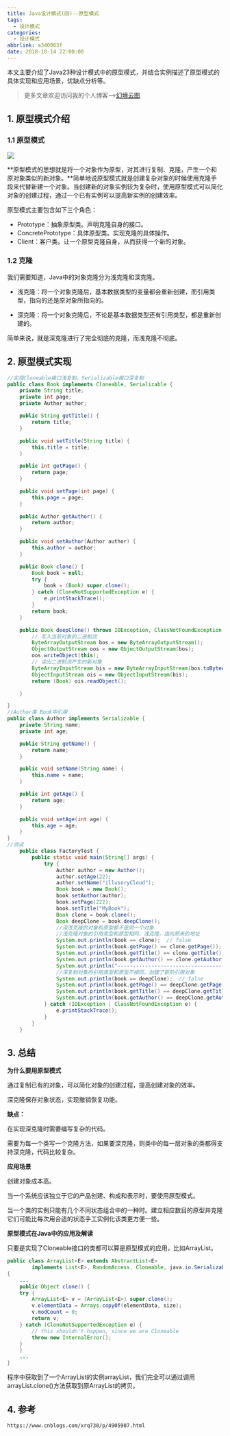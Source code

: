```yaml
---
title: Java设计模式(四)--原型模式
tags:
  - 设计模式
categories:
  - 设计模式
abbrlink: a340063f
date: 2018-10-14 22:00:00
---
```


本文主要介绍了Java23种设计模式中的原型模式，并结合实例描述了原型模式的具体实现和应用场景，优缺点分析等。

<!--more-->

> 更多文章欢迎访问我的个人博客-->[幻境云图](https://www.lixueduan.com/)

## 1. 原型模式介绍

### 1.1 原型模式

![](https://github.com/illusorycloud/illusorycloud.github.io/raw/hexo/myImages/design_pattern/four-prototype.gif)

**原型模式的思想就是将一个对象作为原型，对其进行复制、克隆，产生一个和原对象类似的新对象。**简单地说原型模式就是创建复杂对象的时候使用克隆手段来代替新建一个对象。当创建新的对象实例较为复杂时，使用原型模式可以简化对象的创建过程，通过一个已有实例可以提高新实例的创建效率。

 原型模式主要包含如下三个角色：

* Prototype：抽象原型类。声明克隆自身的接口。 
* ConcretePrototype：具体原型类。实现克隆的具体操作。 
* Client：客户类。让一个原型克隆自身，从而获得一个新的对象。

### 1.2 克隆

我们需要知道，Java中的对象克隆分为浅克隆和深克隆。

* 浅克隆：将一个对象克隆后，基本数据类型的变量都会重新创建，而引用类型，指向的还是原对象所指向的。

* 深克隆：将一个对象克隆后，不论是基本数据类型还有引用类型，都是重新创建的。

简单来说，就是深克隆进行了完全彻底的克隆，而浅克隆不彻底。



## 2. 原型模式实现

```java
//实现Cloneable接口浅复制，Serializable接口深复制
public class Book implements Cloneable, Serializable {
    private String title;
    private int page;
    private Author author;

    public String getTitle() {
        return title;
    }

    public void setTitle(String title) {
        this.title = title;
    }

    public int getPage() {
        return page;
    }

    public void setPage(int page) {
        this.page = page;
    }

    public Author getAuthor() {
        return author;
    }

    public void setAuthor(Author author) {
        this.author = author;
    }

    public Book clone() {
        Book book = null;
        try {
            book = (Book) super.clone();
        } catch (CloneNotSupportedException e) {
            e.printStackTrace();
        }
        return book;
    }

    public Book deepClone() throws IOException, ClassNotFoundException {
        // 写入当前对象的二进制流
        ByteArrayOutputStream bos = new ByteArrayOutputStream();
        ObjectOutputStream oos = new ObjectOutputStream(bos);
        oos.writeObject(this);
        // 读出二进制流产生的新对象
        ByteArrayInputStream bis = new ByteArrayInputStream(bos.toByteArray());
        ObjectInputStream ois = new ObjectInputStream(bis);
        return (Book) ois.readObject();

    }

}
//Author类 Book中引用
public class Author implements Serializable {
    private String name;
    private int age;

    public String getName() {
        return name;
    }

    public void setName(String name) {
        this.name = name;
    }

    public int getAge() {
        return age;
    }

    public void setAge(int age) {
        this.age = age;
    }
}
//测试
    public class FactoryTest {
        public static void main(String[] args) {
            try {
                Author author = new Author();
                author.setAge(22);
                author.setName("illusoryCloud");
                Book book = new Book();
                book.setAuthor(author);
                book.setPage(222);
                book.setTitle("MyBook");
                Book clone = book.clone();
                Book deepClone = book.deepClone();
                //深浅克隆的对象和原型都不是同一个对象
                //浅克隆对象的引用类型和原型相同，浅克隆，指向原来的地址
                System.out.println(book == clone);  // false
                System.out.println(book.getPage() == clone.getPage());   // true
                System.out.println(book.getTitle() == clone.getTitle());  // true
                System.out.println(book.getAuthor() == clone.getAuthor()); // true
                System.out.println("--------------------------------------");
                //深复制对象的引用类型和原型不相同，创建了新的引用对象
                System.out.println(book == deepClone);  // false
                System.out.println(book.getPage() == deepClone.getPage());   // true
                System.out.println(book.getTitle() == deepClone.getTitle());   // false
                System.out.println(book.getAuthor() == deepClone.getAuthor());   // false
            } catch (IOException | ClassNotFoundException e) {
                e.printStackTrace();
            }
        }
    }
```

## 3. 总结

**为什么要用原型模式**

通过复制已有的对象，可以简化对象的创建过程，提高创建对象的效率。

深克隆保存对象状态，实现撤销恢复功能。

**缺点：**

在实现深克隆时需要编写复杂的代码。

需要为每一个类写一个克隆方法，如果要深克隆，则类中的每一层对象的类都得支持深克隆，代码比较复杂。

**应用场景**

创建对象成本高。

当一个系统应该独立于它的产品创建、构成和表示时，要使用原型模式。

当一个类的实例只能有几个不同状态组合中的一种时。建立相应数目的原型并克隆它们可能比每次用合适的状态手工实例化该类更方便一些。

**原型模式在Java中的应用及解读**

只要是实现了Cloneable接口的类都可以算是原型模式的应用，比如ArrayList。

```java
public class ArrayList<E> extends AbstractList<E>
        implements List<E>, RandomAccess, Cloneable, java.io.Serializable
{
    ...
    public Object clone() {
    try {
        ArrayList<E> v = (ArrayList<E>) super.clone();
        v.elementData = Arrays.copyOf(elementData, size);
        v.modCount = 0;
        return v;
    } catch (CloneNotSupportedException e) {
        // this shouldn't happen, since we are Cloneable
        throw new InternalError();
    }
    }
    ...
}
```

程序中获取到了一个ArrayList的实例arrayList，我们完全可以通过调用arrayList.clone()方法获取到原ArrayList的拷贝。

## 4. 参考

`https://www.cnblogs.com/xrq730/p/4905907.html`